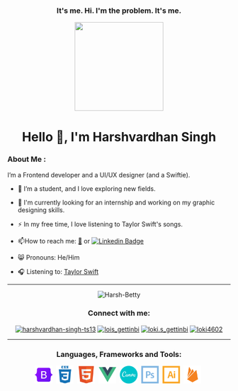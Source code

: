 <h3 align="center">It's me. Hi. I'm the problem. It's me.</h3>

<div id="header" align="center">
  <img src="https://media.giphy.com/media/geuXiMq0MNqfAyxS7b/giphy.gif"  width="200" height="200"/>
</div>
<h1 align="center">Hello 👋, I'm Harshvardhan Singh</h1>

### About Me :
I’m a Frontend developer and a UI/UX designer (and a Swiftie).
<br>
- :telescope: I’m a student, and I love exploring new fields.

- :seedling: I'm currently looking for an internship and working on my graphic designing skills.

- :zap: In my free time, I love listening to Taylor Swift's songs.

- :mailbox:How to reach me: [:email:](mailto:harshvardhansingh1613@gmail.com) or [![Linkedin Badge](https://img.shields.io/badge/-linkedIn-blue?style=flat&logo=linkedin&logoColor=white)](https://www.linkedin.com/in/harshvardhan-singh-ts13/)
  
- :smile_cat: Pronouns: He/Him

- :headphones: Listening to: [Taylor Swift](https://www.youtube.com/@TaylorSwift)

 <hr>

<p align="center"> <img src="https://komarev.com/ghpvc/?username=Harsh-Betty&label=Profile%20Views&color=fe8d41&style=plastic" alt="Harsh-Betty" /> </p>

<h3 align="center">Connect with me:</h3>
<p align="center">
<a href="https://linkedin.com/in/harshvardhan-singh-ts13" target="_blank"><img align="center" src="https://raw.githubusercontent.com/rahuldkjain/github-profile-readme-generator/master/src/images/icons/Social/linked-in-alt.svg" alt="harshvardhan-singh-ts13" height="30" width="40" /></a>
<a href="https://twitter.com/lokis_gettinbi" target="_blank"><img align="center" src="https://raw.githubusercontent.com/rahuldkjain/github-profile-readme-generator/master/src/images/icons/Social/twitter.svg" alt="lois_gettinbi" height="30" width="40" /></a>
<a href="https://instagram.com/loki.s_gettinbi" target="_blank"><img align="center" src="https://raw.githubusercontent.com/rahuldkjain/github-profile-readme-generator/master/src/images/icons/Social/instagram.svg" alt="loki.s_gettinbi" height="30" width="40" /></a>
<a href="https://discord.gg/loki4602" target="_blank"><img align="center" src="https://raw.githubusercontent.com/rahuldkjain/github-profile-readme-generator/master/src/images/icons/Social/discord.svg" alt="loki4602" height="30" width="40" /></a>
</p>

<hr>

<h3 align="center">Languages, Frameworks and Tools:</h3>

<div align="center">
  <img src="https://github.com/devicons/devicon/blob/master/icons/bootstrap/bootstrap-original.svg" title="Bootstarp" alt="bootstrap" width="40" height="40"/>&nbsp;
  <img src="https://github.com/devicons/devicon/blob/master/icons/css3/css3-plain-wordmark.svg"  title="CSS3" alt="CSS" width="40" height="40"/>&nbsp;
  <img src="https://github.com/devicons/devicon/blob/master/icons/html5/html5-original.svg" title="HTML5" alt="HTML" width="40" height="40"/>&nbsp;
  <img src="https://github.com/devicons/devicon/blob/master/icons/vuejs/vuejs-original.svg" title='VueJS' alt='VueJS' width='40' height='40'/>&nbsp;
  <img src="https://github.com/devicons/devicon/blob/master/icons/canva/canva-original.svg" title='canvas' alt='canvas' width='40' height='40'/>&nbsp;
  <img src="https://github.com/devicons/devicon/blob/master/icons/photoshop/photoshop-line.svg" title='AdobePS' alt='AdobePS' width='40' height='40'/>&nbsp;
  <img src="https://github.com/devicons/devicon/blob/master/icons/illustrator/illustrator-line.svg" title='AdobeAI' alt='AdobeAI' width='40' height='40'/>&nbsp;
  <img src="https://github.com/devicons/devicon/blob/master/icons/firebase/firebase-plain.svg" title='Firebase' alt='firebase' width='40' height='40'/>&nbsp;
</div>



<!--- 👋 Hi, I’m @Harsh-Betty
- 👀 I’m interested in learning new stuff and exploring arious field
- 🌱 I’m currently working on front-end devolpent.
- 💞️ I’m looking to collaborate on projects related to python and web designing.
- 📫 How to reach me ...
   twitter handle : <twitter-username>
   linkedin : <linkedin-username>
--->
<!---
Harsh-Betty/Harsh-Betty is a ✨ special ✨ repository because its `README.md` (this file) appears on your GitHub profile.
You can click the Preview link to take a look at your changes.
--->

<!--
**Harsh-Betty/Harsh-Betty** is a ✨ _special_ ✨ repository because its `README.md` (this file) appears on your GitHub profile.

Here are some ideas to get you started:

- 🔭 I’m currently working on ...
- 🌱 I’m currently learning ...
- 👯 I’m looking to collaborate on ...
- 🤔 I’m looking for help with ...
- 💬 Ask me about ...
- 📫 How to reach me: ...
- 😄 Pronouns: ...
- ⚡ Fun fact: ...
-->
